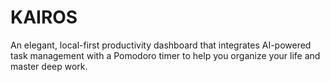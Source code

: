 # KAIROS

An elegant, local-first productivity dashboard that integrates AI-powered task management with a Pomodoro timer to help you organize your life and master deep work.
